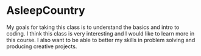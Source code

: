 # AsleepCountry

My goals for taking this class is to understand the basics and intro to coding. I think this class is very interesting and I would like to learn more in this course.
I also want to be able to better my skills in problem solving and producing creative projects.
